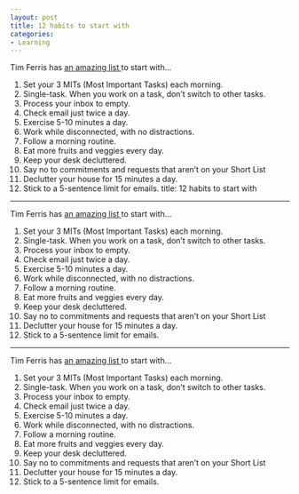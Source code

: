 ---layout: posttitle: 12 habits to start withcategories:- Learning---Tim Ferris has [an amazing list ](http://www.fourhourworkweek.com/blog/2009/01/07/the-power-of-less-leo-babauta-zen-habits/)to start with...1. Set your 3 MITs (Most Important Tasks) each morning.2. Single-task. When you work on a task, don’t switch to other tasks.3. Process your inbox to empty.4. Check email just twice a day.5. Exercise 5-10 minutes a day.6. Work while disconnected, with no distractions.7. Follow a morning routine.8. Eat more fruits and veggies every day.9. Keep your desk decluttered.10. Say no to commitments and requests that aren’t on your Short List11. Declutter your house for 15 minutes a day.12. Stick to a 5-sentence limit for emails.title: 12 habits to start with---Tim Ferris has [an amazing list ](http://www.fourhourworkweek.com/blog/2009/01/07/the-power-of-less-leo-babauta-zen-habits/)to start with...1. Set your 3 MITs (Most Important Tasks) each morning.2. Single-task. When you work on a task, don’t switch to other tasks.3. Process your inbox to empty.4. Check email just twice a day.5. Exercise 5-10 minutes a day.6. Work while disconnected, with no distractions.7. Follow a morning routine.8. Eat more fruits and veggies every day.9. Keep your desk decluttered.10. Say no to commitments and requests that aren’t on your Short List11. Declutter your house for 15 minutes a day.12. Stick to a 5-sentence limit for emails.---Tim Ferris has [an amazing list ](http://www.fourhourworkweek.com/blog/2009/01/07/the-power-of-less-leo-babauta-zen-habits/)to start with...1. Set your 3 MITs (Most Important Tasks) each morning.2. Single-task. When you work on a task, don’t switch to other tasks.3. Process your inbox to empty.4. Check email just twice a day.5. Exercise 5-10 minutes a day.6. Work while disconnected, with no distractions.7. Follow a morning routine.8. Eat more fruits and veggies every day.9. Keep your desk decluttered.10. Say no to commitments and requests that aren’t on your Short List11. Declutter your house for 15 minutes a day.12. Stick to a 5-sentence limit for emails.